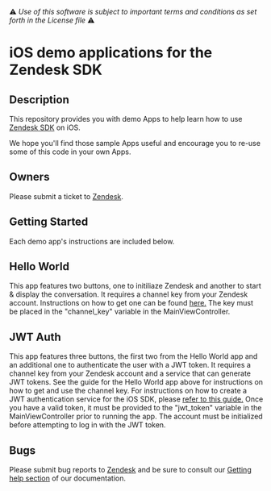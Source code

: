 :warning: *Use of this software is subject to important terms and conditions as set forth in the License file* :warning:

# iOS demo applications for the Zendesk SDK

## Description
This repository provides you with demo Apps to help learn how to use [Zendesk SDK](https://developer.zendesk.com/documentation/zendesk-web-widget-sdks/) on iOS.

We hope you'll find those sample Apps useful and encourage you to re-use some of this code in your own Apps.

## Owners
Please submit a ticket to [Zendesk](https://support.zendesk.com/hc/en-us/articles/4408843597850).
 
## Getting Started
Each demo app's instructions are included below. 

## Hello World
This app features two buttons, one to initiliaze Zendesk and another to start & display the conversation. It requires a channel key from your Zendesk account. Instructions on how to get one can be found [here.](https://support.zendesk.com/hc/en-us/articles/4408834810394#topic_cbc_x1t_xnb) The key must be placed in the "channel_key" variable in the MainViewController.

## JWT Auth
This app features three buttons, the first two from the Hello World app and an additional one to authenticate the user with a JWT token. It requires a channel key from your Zendesk account and a service that can generate JWT tokens. See the guide for the Hello World app above for instructions on how to get and use the channel key. For instructions on how to create a JWT authentication service for the iOS SDK, please [refer to this guide.](https://developer.zendesk.com/documentation/zendesk-web-widget-sdks/sdks/web/enabling_auth_visitors/) Once you have a valid token, it must be provided to the "jwt_token" variable in the MainViewController prior to running the app. The account must be initialized before attempting to log in with the JWT token.
 
## Bugs
Please submit bug reports to [Zendesk](https://support.zendesk.com/hc/en-us/articles/4408843597850) and be sure to consult our [Getting help section](https://developer.zendesk.com/documentation/zendesk-web-widget-sdks/getting_support_on_zendesk_mobile_sdks/) of our documentation.
 
